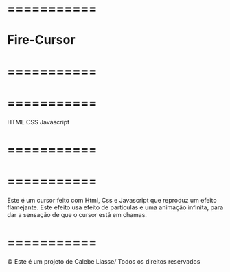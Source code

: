 # ===========
# Fire-Cursor
# ===========

# ===========
HTML
CSS
Javascript
# ===========

# ===========
Este é um cursor feito com Html, Css e Javascript que reproduz
um efeito flamejante.
Este efeito usa efeito de particulas e uma animação infinita, 
para dar a sensação de que o cursor está em chamas.
# ===========

© Este é um projeto de Calebe Liasse/ Todos os direitos reservados